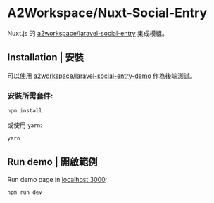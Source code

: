 # A2Workspace/Nuxt-Social-Entry

Nuxt.js 的 [a2workspace/laravel-social-entry](https://github.com/A2Workspace/laravel-social-entry) 集成模組。

## Installation | 安裝

可以使用 [a2workspace/laravel-social-entry-demo](https://github.com/A2Workspace/laravel-social-entry-demo) 作為後端測試。

### 安裝所需套件:
```bash
npm install
```

或使用 `yarn`:
```bash
yarn
```

## Run demo | 開啟範例

Run demo page in [localhost:3000](http://localhost:3000):

```
npm run dev
```

